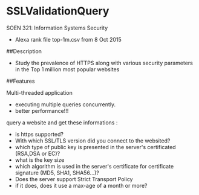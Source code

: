 # SSLValidationQuery
SOEN 321: Information Systems Security

* Alexa rank file top-1m.csv from 8 Oct 2015

##Description

* Study the prevalence of HTTPS along with various security parameters in the Top 1 million most popular websites

##Features

Multi-threaded application
* executing multiple queries concurrently.
* better performance!!!

query a website and get these informations : 
  * is https supported?
  * With which SSL/TLS version did you connect to the websited?
  * which type of public key is presented in the server's certificated (RSA,DSA or EC)?
  * what is the key size
  * which algorithm is used in the server's certificate for certificate signature (MD5, SHA1, SHA56...)?
  * Does the server support Strict Transport Policy
  * if it does, does it use a max-age of a month or more?
